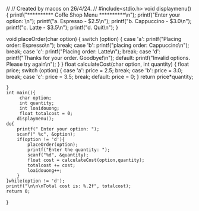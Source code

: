 //
// Created by macos on 26/4/24.
//
#include<stdio.h>
void displaymenu() {
    printf("********** Coffe Shop Menu **********\n");
    printf("Enter your option: \n");
    printf("a. Espresso - $2.5\n");
    printf("b. Cappuccino - $3.0\n");
    printf("c. Latte - $3.5\n");
    printf("d. Quit\n");
}

void placeOrder(char option) {
    switch (option) {
        case 'a':
            printf("Placing order: Espresso\n");
            break;
        case 'b':
            printf("placing order: Cappuccino\n");
            break;
        case 'c':
            printf("Placing order: Latte\n");
            break;
        case 'd':
            printf("Thanks for your order. Goodbye!\n");
        default:
            printf("Invalid options. Please try again\n");
    }
}
    float calculateCost(char option, int quantity) {
        float price;
        switch (option) {
            case 'a':
                price = 2.5;
                break;
            case 'b':
                price = 3.0;
                break;
            case 'c':
                price = 3.5;
                break;
            default:
                price = 0;
        }
        return price*quantity;

    }
    int main(){
         char option;
         int quantity;
         int loaidouong;
         float totalcost = 0;
        displaymenu();
    do{
        printf(" Enter your option: ");
        scanf(" %c", &option);
        if(option != 'd'){
            placeOrder(option);
            printf("Enter the quantity: ");
            scanf("%d", &quantity);
            float cost = calculateCost(option,quantity);
            totalcost += cost;
            loaidouong++;
        }
    }while(option != 'd');
    printf("\n\n\nTotal cost is: %.2f", totalcost);
    return 0;
}
